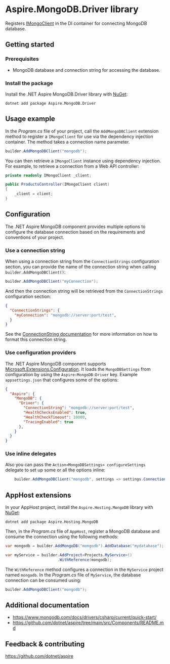 # Aspire.MongoDB.Driver library

Registers [IMongoClient](https://www.mongodb.com/docs/drivers/csharp/current/quick-start/#add-mongodb-as-a-dependency) in the DI container for connecting MongoDB database.

## Getting started

### Prerequisites

- MongoDB database and connection string for accessing the database.

### Install the package

Install the .NET Aspire MongoDB.Driver library with [NuGet](https://www.nuget.org):

```dotnetcli
dotnet add package Aspire.MongoDB.Driver
```

## Usage example

In the _Program.cs_ file of your project, call the `AddMongoDBClient` extension method to register a `IMongoClient` for use via the dependency injection container. The method takes a connection name parameter.

```csharp
builder.AddMongoDBClient("mongodb");
```

You can then retrieve a `IMongoClient` instance using dependency injection. For example, to retrieve a connection from a Web API controller:

```csharp
private readonly IMongoClient _client;

public ProductsController(IMongoClient client)
{
    _client = client;
}
```

## Configuration

The .NET Aspire MongoDB component provides multiple options to configure the database connection based on the requirements and conventions of your project.

### Use a connection string

When using a connection string from the `ConnectionStrings` configuration section, you can provide the name of the connection string when calling `builder.AddMongoDBClient()`:

```csharp
builder.AddMongoDBClient("myConnection");
```

And then the connection string will be retrieved from the `ConnectionStrings` configuration section:

```json
{
  "ConnectionStrings": {
    "myConnection": "mongodb://server:port/test",
  }
}
```

See the [ConnectionString documentation](https://www.mongodb.com/docs/v3.0/reference/connection-string/) for more information on how to format this connection string.

### Use configuration providers

The .NET Aspire MongoDB component supports [Microsoft.Extensions.Configuration](https://learn.microsoft.com/dotnet/api/microsoft.extensions.configuration). It loads the `MongoDBSettings` from configuration by using the `Aspire:MongoDB:Driver` key. Example `appsettings.json` that configures some of the options:

```json
{
  "Aspire": {
    "MongoDB": {
      "Driver": {
        "ConnectionString": "mongodb://server:port/test",
        "HealthChecksEnabled": true,
        "HealthCheckTimeout": 10000,
        "TracingEnabled": true
      },
    }
  }
}
```

### Use inline delegates

Also you can pass the `Action<MongoDBSettings> configureSettings` delegate to set up some or all the options inline:

```csharp
    builder.AddMongoDBClient("mongodb", settings => settings.ConnectionString = "mongodb://server:port/test");
```

## AppHost extensions

In your AppHost project, install the `Aspire.Hosting.MongoDB` library with [NuGet](https://www.nuget.org):

```dotnetcli
dotnet add package Aspire.Hosting.MongoDB
```

Then, in the _Program.cs_ file of `AppHost`, register a MongoDB database and consume the connection using the following methods:

```csharp
var mongodb = builder.AddMongoDB("mongodb").AddDatabase("mydatabase");

var myService = builder.AddProject<Projects.MyService>()
                       .WithReference(mongodb);
```

The `WithReference` method configures a connection in the `MyService` project named `mongodb`. In the _Program.cs_ file of `MyService`, the database connection can be consumed using:

```csharp
builder.AddMongoDBClient("mongodb");
```

## Additional documentation

* https://www.mongodb.com/docs/drivers/csharp/current/quick-start/
* https://github.com/dotnet/aspire/tree/main/src/Components/README.md

## Feedback & contributing

https://github.com/dotnet/aspire
